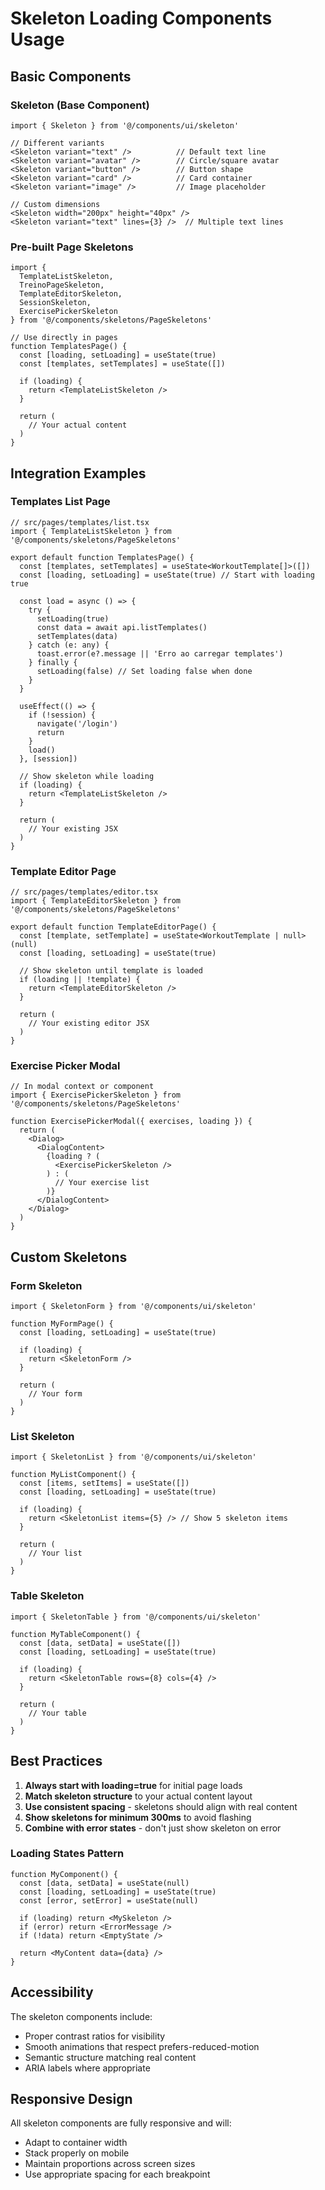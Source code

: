 # Skeleton Loading Components Usage

## Basic Components

### Skeleton (Base Component)
```tsx
import { Skeleton } from '@/components/ui/skeleton'

// Different variants
<Skeleton variant="text" />          // Default text line
<Skeleton variant="avatar" />        // Circle/square avatar
<Skeleton variant="button" />        // Button shape
<Skeleton variant="card" />          // Card container
<Skeleton variant="image" />         // Image placeholder

// Custom dimensions
<Skeleton width="200px" height="40px" />
<Skeleton variant="text" lines={3} />  // Multiple text lines
```

### Pre-built Page Skeletons
```tsx
import { 
  TemplateListSkeleton,
  TreinoPageSkeleton,
  TemplateEditorSkeleton,
  SessionSkeleton,
  ExercisePickerSkeleton
} from '@/components/skeletons/PageSkeletons'

// Use directly in pages
function TemplatesPage() {
  const [loading, setLoading] = useState(true)
  const [templates, setTemplates] = useState([])

  if (loading) {
    return <TemplateListSkeleton />
  }

  return (
    // Your actual content
  )
}
```

## Integration Examples

### Templates List Page
```tsx
// src/pages/templates/list.tsx
import { TemplateListSkeleton } from '@/components/skeletons/PageSkeletons'

export default function TemplatesPage() {
  const [templates, setTemplates] = useState<WorkoutTemplate[]>([])
  const [loading, setLoading] = useState(true) // Start with loading true

  const load = async () => {
    try {
      setLoading(true)
      const data = await api.listTemplates()
      setTemplates(data)
    } catch (e: any) {
      toast.error(e?.message || 'Erro ao carregar templates')
    } finally {
      setLoading(false) // Set loading false when done
    }
  }

  useEffect(() => {
    if (!session) {
      navigate('/login')
      return
    }
    load()
  }, [session])

  // Show skeleton while loading
  if (loading) {
    return <TemplateListSkeleton />
  }

  return (
    // Your existing JSX
  )
}
```

### Template Editor Page
```tsx
// src/pages/templates/editor.tsx
import { TemplateEditorSkeleton } from '@/components/skeletons/PageSkeletons'

export default function TemplateEditorPage() {
  const [template, setTemplate] = useState<WorkoutTemplate | null>(null)
  const [loading, setLoading] = useState(true)

  // Show skeleton until template is loaded
  if (loading || !template) {
    return <TemplateEditorSkeleton />
  }

  return (
    // Your existing editor JSX
  )
}
```

### Exercise Picker Modal
```tsx
// In modal context or component
import { ExercisePickerSkeleton } from '@/components/skeletons/PageSkeletons'

function ExercisePickerModal({ exercises, loading }) {
  return (
    <Dialog>
      <DialogContent>
        {loading ? (
          <ExercisePickerSkeleton />
        ) : (
          // Your exercise list
        )}
      </DialogContent>
    </Dialog>
  )
}
```

## Custom Skeletons

### Form Skeleton
```tsx
import { SkeletonForm } from '@/components/ui/skeleton'

function MyFormPage() {
  const [loading, setLoading] = useState(true)

  if (loading) {
    return <SkeletonForm />
  }

  return (
    // Your form
  )
}
```

### List Skeleton
```tsx
import { SkeletonList } from '@/components/ui/skeleton'

function MyListComponent() {
  const [items, setItems] = useState([])
  const [loading, setLoading] = useState(true)

  if (loading) {
    return <SkeletonList items={5} /> // Show 5 skeleton items
  }

  return (
    // Your list
  )
}
```

### Table Skeleton
```tsx
import { SkeletonTable } from '@/components/ui/skeleton'

function MyTableComponent() {
  const [data, setData] = useState([])
  const [loading, setLoading] = useState(true)

  if (loading) {
    return <SkeletonTable rows={8} cols={4} />
  }

  return (
    // Your table
  )
}
```

## Best Practices

1. **Always start with loading=true** for initial page loads
2. **Match skeleton structure** to your actual content layout
3. **Use consistent spacing** - skeletons should align with real content
4. **Show skeletons for minimum 300ms** to avoid flashing
5. **Combine with error states** - don't just show skeleton on error

### Loading States Pattern
```tsx
function MyComponent() {
  const [data, setData] = useState(null)
  const [loading, setLoading] = useState(true)
  const [error, setError] = useState(null)

  if (loading) return <MySkeleton />
  if (error) return <ErrorMessage />
  if (!data) return <EmptyState />
  
  return <MyContent data={data} />
}
```

## Accessibility

The skeleton components include:
- Proper contrast ratios for visibility
- Smooth animations that respect prefers-reduced-motion
- Semantic structure matching real content
- ARIA labels where appropriate

## Responsive Design

All skeleton components are fully responsive and will:
- Adapt to container width
- Stack properly on mobile
- Maintain proportions across screen sizes
- Use appropriate spacing for each breakpoint
